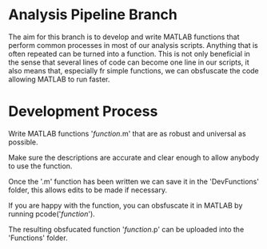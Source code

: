 # Analysis Pipeline Branch
The aim for this branch is to develop and write MATLAB functions that perform common processes in most of our analysis scripts.
Anything that is often repeated can be turned into a function. This is not only beneficial in the sense that several lines of code can become one line in our scripts, it also means that, especially fr simple functions, we can obsfuscate the code allowing MATLAB to run faster.

# Development Process
Write MATLAB functions '*function*.m' that are as robust and universal as possible.

Make sure the descriptions are accurate and clear enough to allow anybody to use the function.

Once the '.m' function has been written we can save it in the 'DevFunctions' folder, this allows edits to be made if necessary.

If you are happy with the function, you can obsfuscate it in MATLAB by running pcode('*function*').

The resulting obsfucated function '*function*.p' can be uploaded into the 'Functions' folder.
